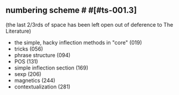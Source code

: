 ## numbering scheme  # #[#ts-001.3]

(the last 2/3rds of space has been left open out of deference to The Literature)

  - the simple, hacky inflection methods in "core" (019)
  - tricks (056)
  - phrase structure (094)
  - POS (131)
  - simple inflection section (169)
  - sexp (206)
  - magnetics (244)
  - contextualization (281)
